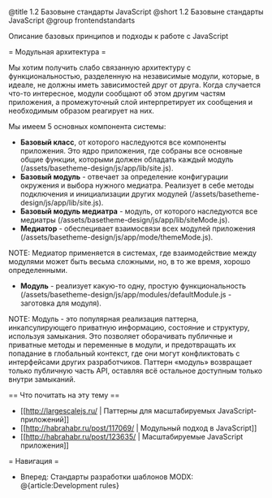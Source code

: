 @title 1.2 Базовыне стандарты JavaScript
@short 1.2 Базовыне стандарты JavaScript
@group frontendstandarts

Описание базовых принципов и подходы к работе с JavaScript

= Модульная архитектура =

Мы хотим получить слабо связанную архитектуру с функциональностью, разделенную на независимые модули, которые, в идеале,
не должны иметь зависимостей друг от друга. Когда случается что-то интересное, модули сообщают об этом другим частям
приложения, а промежуточный слой интерпретирует их сообщения и необходимым образом реагирует на них.

Мы имеем 5 основных компонента системы:
- **Базовый класс**, от которого наследуются все компоненты приложения. Это ядро приложения, где собраны все основные
 общие функции, которыми должен обладать каждый модуль (/assets/basetheme-design/js/app/lib/site.js).
- **Базовый модуль** - отвечает за определение конфигурации окружения и выбора нужного медиатра. Реализует в себе методы
 подключения и инициализации других модулей (/assets/basetheme-design/js/app/lib/site.js).
- **Базовый модуль медиатра** - модуль, от которого наследуются все медиатры (/assets/basetheme-design/js/app/lib/siteMode.js).
- **Медиатор** - обеспецивает взаимосвязи всех модулей приложения (/assets/basetheme-design/js/app/mode/themeMode.js).

NOTE: Медиатор применяется в системах, где взаимодействие между модулями может быть весьма сложными, но, в то же время, хорошо определенными.

- **Модуль** - реализует какую-то одну, простую функциональность (/assets/basetheme-design/js/app/modules/defaultModule.js - заготовка для модуля).

NOTE: Модуль - это популярная реализация паттерна, инкапсулирующего приватную информацию, состояние и структуру,
используя замыкания. Это позволяет оборачивать публичные и приватные методы и переменные в модули, и предотвращать их
попадание в глобальный контекст, где они могут конфликтовать с интерфейсами других разработчиков. Паттерн «модуль»
возвращает только публичную часть API, оставляя всё остальное доступным только внутри замыканий.

== Что почитать на эту тему ==
- [[http://largescalejs.ru/ | Паттерны для масштабируемых JavaScript-приложений]]
- [[http://habrahabr.ru/post/117069/ | Модульный подход в JavaScript]]
- [[http://habrahabr.ru/post/123635/ | Масштабируемые JavaScript приложения]]

= Навигация =
- Вперед: Стандарты разработки шаблонов MODX: @{article:Development rules}